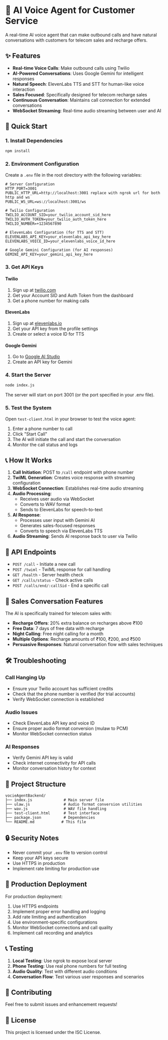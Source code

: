 # 🤖 AI Voice Agent for Customer Service

A real-time AI voice agent that can make outbound calls and have natural conversations with customers for telecom sales and recharge offers.

## ✨ Features

- **Real-time Voice Calls**: Make outbound calls using Twilio
- **AI-Powered Conversations**: Uses Google Gemini for intelligent responses
- **Natural Speech**: ElevenLabs TTS and STT for human-like voice interaction
- **Sales Focused**: Specifically designed for telecom recharge sales
- **Continuous Conversation**: Maintains call connection for extended conversations
- **WebSocket Streaming**: Real-time audio streaming between user and AI

## 🚀 Quick Start

### 1. Install Dependencies

```bash
npm install
```

### 2. Environment Configuration

Create a `.env` file in the root directory with the following variables:

```env
# Server Configuration
HTTP_PORT=3001
PUBLIC_HTTP_URL=http://localhost:3001 replace with ngrok url for both http and ws
PUBLIC_WS_URL=ws://localhost:3001/ws

# Twilio Configuration
TWILIO_ACCOUNT_SID=your_twilio_account_sid_here
TWILIO_AUTH_TOKEN=your_twilio_auth_token_here
TWILIO_NUMBER=+1234567890

# ElevenLabs Configuration (for TTS and STT)
ELEVENLABS_API_KEY=your_elevenlabs_api_key_here
ELEVENLABS_VOICE_ID=your_elevenlabs_voice_id_here

# Google Gemini Configuration (for AI responses)
GEMINI_API_KEY=your_gemini_api_key_here
```

### 3. Get API Keys

#### Twilio
1. Sign up at [twilio.com](https://twilio.com)
2. Get your Account SID and Auth Token from the dashboard
3. Get a phone number for making calls

#### ElevenLabs
1. Sign up at [elevenlabs.io](https://elevenlabs.io)
2. Get your API key from the profile settings
3. Create or select a voice ID for TTS

#### Google Gemini
1. Go to [Google AI Studio](https://makersuite.google.com/app/apikey)
2. Create an API key for Gemini

### 4. Start the Server

```bash
node index.js
```

The server will start on port 3001 (or the port specified in your .env file).

### 5. Test the System

Open `test-client.html` in your browser to test the voice agent:

1. Enter a phone number to call
2. Click "Start Call"
3. The AI will initiate the call and start the conversation
4. Monitor the call status and logs

## 📞 How It Works

1. **Call Initiation**: POST to `/call` endpoint with phone number
2. **TwiML Generation**: Creates voice response with streaming configuration
3. **WebSocket Connection**: Establishes real-time audio streaming
4. **Audio Processing**: 
   - Receives user audio via WebSocket
   - Converts to WAV format
   - Sends to ElevenLabs for speech-to-text
5. **AI Response**: 
   - Processes user input with Gemini AI
   - Generates sales-focused responses
   - Converts to speech via ElevenLabs TTS
6. **Audio Streaming**: Sends AI response back to user via Twilio

## 🔧 API Endpoints

- `POST /call` - Initiate a new call
- `POST /twiml` - TwiML response for call handling
- `GET /health` - Server health check
- `GET /calls/status` - Check active calls
- `POST /calls/end/:callSid` - End a specific call

## 🎯 Sales Conversation Features

The AI is specifically trained for telecom sales with:

- **Recharge Offers**: 20% extra balance on recharges above ₹100
- **Free Data**: 7 days of free data with recharge
- **Night Calling**: Free night calling for a month
- **Multiple Options**: Recharge amounts of ₹100, ₹200, and ₹500
- **Persuasive Responses**: Natural conversation flow with sales techniques

## 🛠️ Troubleshooting

### Call Hanging Up
- Ensure your Twilio account has sufficient credits
- Check that the phone number is verified (for trial accounts)
- Verify WebSocket connection is established

### Audio Issues
- Check ElevenLabs API key and voice ID
- Ensure proper audio format conversion (mulaw to PCM)
- Monitor WebSocket connection status

### AI Responses
- Verify Gemini API key is valid
- Check internet connectivity for API calls
- Monitor conversation history for context

## 📁 Project Structure

```
vocieAgentBackend/
├── index.js              # Main server file
├── ulaw.js               # Audio format conversion utilities
├── wav.js                # WAV file handling
├── test-client.html      # Test interface
├── package.json          # Dependencies
└── README.md            # This file
```

## 🔒 Security Notes

- Never commit your `.env` file to version control
- Keep your API keys secure
- Use HTTPS in production
- Implement rate limiting for production use

## 🚀 Production Deployment

For production deployment:

1. Use HTTPS endpoints
2. Implement proper error handling and logging
3. Add rate limiting and authentication
4. Use environment-specific configurations
5. Monitor WebSocket connections and call quality
6. Implement call recording and analytics

## 📞 Testing

1. **Local Testing**: Use ngrok to expose local server
2. **Phone Testing**: Use real phone numbers for full testing
3. **Audio Quality**: Test with different audio conditions
4. **Conversation Flow**: Test various user responses and scenarios

## 🤝 Contributing

Feel free to submit issues and enhancement requests!

## 📄 License

This project is licensed under the ISC License. 
